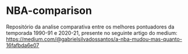 # NBA-comparison
Repositório da analise comparativa entre os melhores pontuadores da temporada 1990-91 e 2020-21, presente no seguinte artigo do medium: https://medium.com/@gabrielsilvadossantos/a-nba-mudou-mas-quanto-16fafbda6e07
